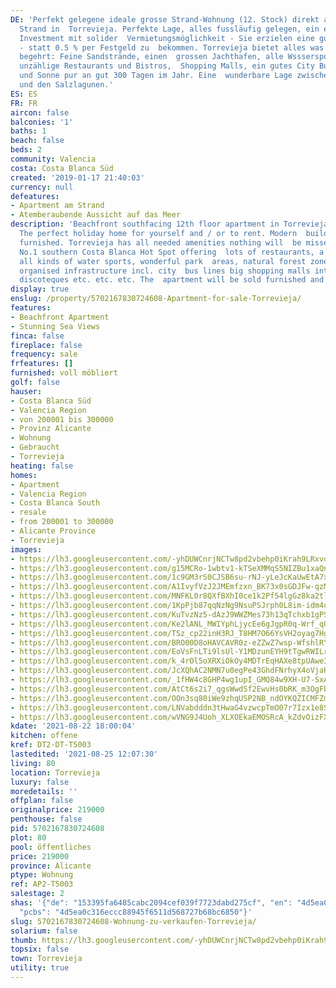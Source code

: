 ```yaml
---
DE: 'Perfekt gelegene ideale grosse Strand-Wohnung (12. Stock) direkt am Meer und
  Strand in  Torrevieja. Perfekte Lage, alles fussläufig gelegen, ein excellentes
  Investment mit solider  Vermietungsmöglichkeit - Sie erzielen eine gute Rendite
  - statt 0.5 % per Festgeld zu  bekommen. Torrevieja bietet alles was das Urlauberherz
  begehrt: Feine Sandstrände, einen  grossen Jachthafen, alle Wsssersportmöglichkeiten,
  unzählige Restaurants und Bistros,  Shopping Malls, ein gutes City Bus System -
  und Sonne pur an gut 300 Tagen im Jahr. Eine  wunderbare Lage zwischen Mittelmeer
  und den Salzlagunen.'
ES: ES
FR: FR
aircon: false
balconies: '1'
baths: 1
beach: false
beds: 2
community: Valencia
costa: Costa Blanca Süd
created: '2019-01-17 21:40:03'
currency: null
defeatures:
- Apartment am Strand
- Atemberaubende Aussicht auf das Meer
description: 'Beachfront southfacing 12th floor apartment in Torrevieja - stunning  views:
  The perfect holiday home for yourself and / or to rent. Modern  building - nicely
  furnished. Torrevieja has all needed amenities nothing will  be missed. The actual
  No.1 southern Costa Blanca Hot Spot offering  lots of restaurants, a huge marina,
  all kinds of water sports, wonderful park  areas, natural forest zones and a fully
  organised infrastructure incl. city  bus lines big shopping malls international
  discoteques etc. etc. etc. The  apartment will be sold furnished and equipped.'
display: true
enslug: /property/5702167830724608-Apartment-for-sale-Torrevieja/
features:
- Beachfront Apartment
- Stunning Sea Views
finca: false
fireplace: false
frequency: sale
frfeatures: []
furnished: voll möbliert
golf: false
hauser:
- Costa Blanca Süd
- Valencia Region
- von 200001 bis 300000
- Provinz Alicante
- Wohnung
- Gebraucht
- Torrevieja
heating: false
homes:
- Apartment
- Valencia Region
- Costa Blanca South
- resale
- from 200001 to 300000
- Alicante Province
- Torrevieja
images:
- https://lh3.googleusercontent.com/-yhDUWCnrjNCTw8pd2vbehp0iKrah9LRxvdajMQQvNQjAhLJuwN-YYfJXMnfqZEo8ru2Oy1yk9b5J8K6NzGU=w640-rj-e30-l100
- https://lh3.googleusercontent.com/g15MCRo-1wbtv1-kTSeXMMqS5NIZBu1xaQn1IyGUQ2euO9Epy4JBIYx605i2Pnr5NfcCQdEDIg3YNDev_X9dwg=w640-rj-e30-l100
- https://lh3.googleusercontent.com/1c9GM3rS0CJSB6su-rNJ-yLeJcKaUwEtA7x4bs0rB02gY9iX9JrfKrgIdJ_oMK0VIcut87-2TMEwTIB3x-k9=w640-rj-e30-l100
- https://lh3.googleusercontent.com/A1IvyfVzJ2JMEmfzxn_BK73x0sGDJFw-qzM1oj5VnnEwYEnPItPWHsH52NDzWhP7j72PbwT8U3ULk6XD5SC8lw=w640-rj-e30-l100
- https://lh3.googleusercontent.com/MNFKL0r8QXfBXhI0ce1k2Pf54lgGz8ka2tlajkVXpH4BXvWRLcT2gPvJAVUsrA7fWDkdfKLk2kFMKgav3xqS=w640-rj-e30-l100
- https://lh3.googleusercontent.com/1KpPjb87qqNzNg9NsuPSJrph0L8im-idm4qeZUA2A_AuyU1K5gYX1tAa65F-jeBlNv9TR3vBhGDcCZPNIc8T=w640-rj-e30-l100
- https://lh3.googleusercontent.com/KuTvzNz5-dAzJ9WWZMes73h13qTchxb1gPSZxmfaTAnJ5G6Hr_SyKoAc114LVlF2lYGJyeCIpxKae5RbEiqh=w640-rj-e30-l100
- https://lh3.googleusercontent.com/Ke2lANL_MWIYphLjycEe6gJgpR0q-Wrf_qUfiEPl4w_pcSsk0179hGmy76iQb0kAJ-d9A8ryNZSKcYDLGuGA=w640-rj-e30-l100
- https://lh3.googleusercontent.com/TSz_cp22inH3RJ_T8HM7O66YsVH2oyag7HgQ0aGpRQ56lNi0F9zht5OhG_FRdCDk0ufiMOFDUoenVToKNdaN=w640-rj-e30-l100
- https://lh3.googleusercontent.com/BRO00D8oHAVCAVR0z-eZZwZ7wsp-WfshlRYZRTZqaQ24CnUvSo3CUeHlYlcETyiHR3GiQTaQ4lJuimKwKZ5DmQ=w640-rj-e30-l100
- https://lh3.googleusercontent.com/EoVsFnLTi9lsUl-Y1MDzunEYH9tTgwRWILriiTwAy2yWvhAbb3-cMb4_RcOUMt4ragvACtFq-ijGi27kKcz5=w640-rj-e30-l100
- https://lh3.googleusercontent.com/k_4rOl5oXRXiOkOy4MDTrEqHAXe8tpUAwe3M-2bP5cTUYKX18WzS46qGO9Rznxo9CXyw-Fye_1wC6Qj3KwY=w640-rj-e30-l100
- https://lh3.googleusercontent.com/JcXQhAC2NMN7u0egPe43GhdFNrhyX4oVjaHfd6MaY_YBOK7tlq8DANGS6H0fIGr5Su3rCLhYcwmJnmbAM32x_A=w640-rj-e30-l100
- https://lh3.googleusercontent.com/_1fHW4c8GHP4wg1upI_GMQ84w9XH-U7-SxA5KCHbvUORNMmPGeKQJrpgPBt22vd8ZYUxcjj17CXJvW--zZc=w640-rj-e30-l100
- https://lh3.googleusercontent.com/AtCt6s2i7_qgsWwdSf2EwvHs0bRK_m3OgFbWbDfM_sKr3HBXVg2i24dN4elYe7Xfg6aVUacOPNEs_Td9PVQ=w640-rj-e30-l100
- https://lh3.googleusercontent.com/OOn3sq80iWe9zhqUSP2NB_ndOYKQZICMFZmFO92crgW-wwUmF4lu7xxSJbcQRPt5p7MXJE6BnRf4E16NT5Ys=w640-rj-e30-l100
- https://lh3.googleusercontent.com/LNVabdddn3tHwaG4vzwcpTmO07r7Izx1e8SzL9ptkIV2OqoaW68SIZ8_ClGzgMIMoO650fWDh7kzACRJ4_8c=w640-rj-e30-l100
- https://lh3.googleusercontent.com/wVNG9J4Uoh_XLXOEkaEMOSRcA_kZdvOizFXS_q9XFzypdpc0nQ14GgpIfuQ_-MA5d30_9DnrR6B0wiu5VdMl=w640-rj-e30-l100
kdate: '2021-08-22 18:00:04'
kitchen: offene
kref: DT2-DT-T5003
lastedited: '2021-08-25 12:07:30'
living: 80
location: Torrevieja
luxury: false
moredetails: ''
offplan: false
originalprice: 219000
penthouse: false
pid: 5702167830724608
plot: 80
pool: öffentliches
price: 219000
province: Alicante
ptype: Wohnung
ref: AP2-T5003
salestage: 2
shas: '{"de": "153395fa6485cabc2094cef039f7723dabd275cf", "en": "4d5ea0c316eccc88945f6511d568727b68bc6850",
  "pcbs": "4d5ea0c316eccc88945f6511d568727b68bc6850"}'
slug: 5702167830724608-Wohnung-zu-verkaufen-Torrevieja/
solarium: false
thumb: https://lh3.googleusercontent.com/-yhDUWCnrjNCTw8pd2vbehp0iKrah9LRxvdajMQQvNQjAhLJuwN-YYfJXMnfqZEo8ru2Oy1yk9b5J8K6NzGU=w400-h240-n-rj-e30-l100
topsix: false
town: Torrevieja
utility: true
---
```

